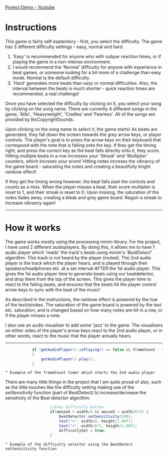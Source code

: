 [Project Demo - Youtube](https://youtu.be/zYwZ2UAYvXg
)


# Instructions

This game is fairly self explanitory - first, you select the difficulty. The game has 3 different difficulty settings - easy, normal and hard. 

1. 'Easy' is recommended for anyone who with subpar reaction times, or if playing the game in a non-intense environment.
2. I would recommend the 'Normal' difficulty for anyone with experience in beat games, or someone looking for a bit more of a challenge than easy mode. Normal is the default difficulty.
3. 'Hard' generates more beats than easy or normal difficulties. Also, the interval between the beats is much shorter - quick reaction times are recommended, a real challenge!

Once you have selected the difficulty by clicking on it, you select your song by clicking on the song name. There are currently 4 different songs in the game, 'Alibi', 'Heavyweight', 'Cradles' and 'Fearless'. All of the songs are provided by NoCopyrightSounds.

Upon clicking on the song name to select it, the game starts! As beats are generated, they fall down the screen towards the grey arrow keys, or player controls. The player's goal is to press the arrow keys on their keyboard that correspond with the note that is falling onto the key. If they get the timing right, and press the correct key as the beat falls directly onto it, they score. Hitting multiple beats in a row *increases your 'Streak' and 'Multiplier' counters*, which increses your score! Hitting notes increses the vibrancy of the game board - saturating the notes and creating a beautifully bright rainbow effect!

If they get the timing wrong however, the beat falls past the controls and counts as a miss. When the player misses a beat, their score multiplier is reset to 1, and their streak is reset to 0. Upon missing, the saturation of the notes fades away, creating a bleak and grey game board. Regain a streak to increase vibrancy again!

---

# How it works

The game works mostly using the processing minim library. For the project, I have used 2 different audioplayers. By doing this, it allows me to have 1 audio player which 'reads' the track's beats using *minim's 'BeatDetect' algorithm*. This track is not heard by the player (muted). The 2nd audio player is the track which the player hears, and is played through their speakers/headphones etc. at a set interval *AFTER* the 1st audio player. This gives the 1st audio player time to generate beats using our beatdetector, and drop them from the top of the screen. This gives the player time to react to the falling beats, and ensures that the beats hit the player control arrow keys to sync with the beat of the music!

As described in the instructions, the rainbow effect is powered by the hue of the text/strokes. The saturation of the game board is powered by the text etc. saturation, and is changed based on how many notes are hit in a row, or if the player misses a note.

I also use an audio visualiser to add some 'jazz' to the game. The visualisers on either sides of the player's arrow keys react to the 2nd audio player, or in other words, react to the music that the player actually hears.

---


```Java
            if (getAudioPlayer().isPlaying() == false && frameCount - timer2 >= 180)
            { 
                getAudioPlayer().play();
            }
```
	^ Example of the frameCount timer which starts the 2nd audio player

There are many little things in the project that I am quite proud of also, such as the little touches like the difficulty setting making use of the *setSensitivity* function (part of BeatDetect) to increase/decrease the sensitivity of the Beat detector algorithm.

```Java
                    //Easy difficulty button
                    if(mouseX > width/6 && mouseX < width/6*2) {
                        beatDetector.setSensitivity(500);
                        text(">", width/6, height/1.08f);
                        text("<", width/6*2, height/1.08f);
                        difficultySet = true;
                    }
```
	^ Example of the difficulty selector using the BeatDetect setSensitivity function
 
